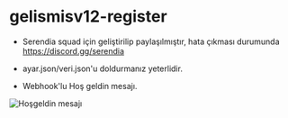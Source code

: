 # gelismisv12-register

- Serendia squad için geliştirilip paylaşılmıştır, hata çıkması durumunda https://discord.gg/serendia
- ayar.json/veri.json'u doldurmanız yeterlidir.

- Webhook'lu Hoş geldin mesajı.
<p align="left"> <img src="https://cdn.discordapp.com/attachments/824364112187621386/824989955474063390/reg4.PNG" alt="Hoşgeldin mesajı" /> </p>


